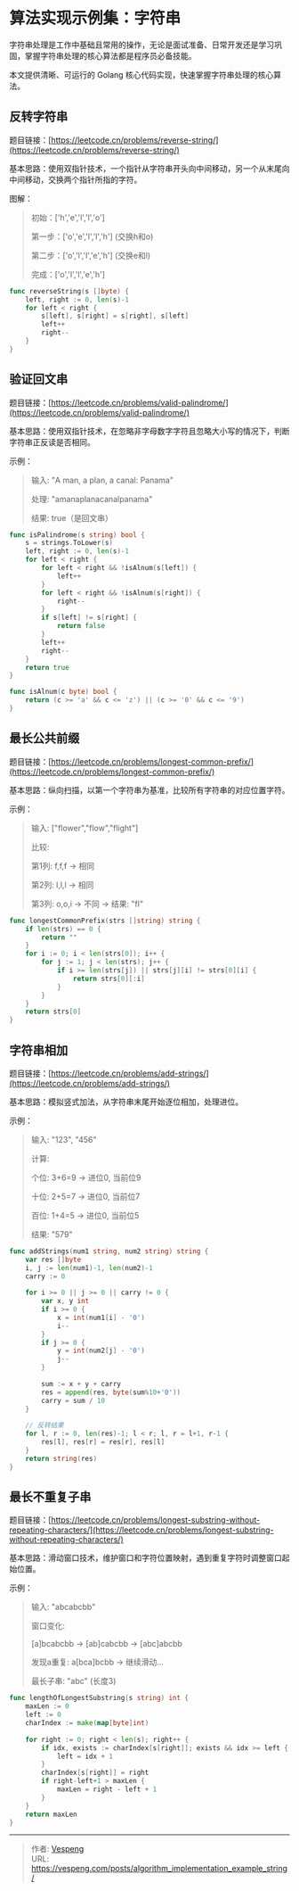 # 算法实现示例集：字符串


字符串处理是工作中基础且常用的操作，无论是面试准备、日常开发还是学习巩固，掌握字符串处理的核心算法都是程序员必备技能。

本文提供清晰、可运行的 Golang 核心代码实现，快速掌握字符串处理的核心算法。
<!--more-->

## 反转字符串

题目链接：[https://leetcode.cn/problems/reverse-string/](https://leetcode.cn/problems/reverse-string/)

基本思路：使用双指针技术，一个指针从字符串开头向中间移动，另一个从末尾向中间移动，交换两个指针所指的字符。

图解：

> 初始：['h','e','l','l','o']
> 
> 第一步：['o','e','l','l','h'] (交换h和o)
> 
> 第二步：['o','l','l','e','h'] (交换e和l)
> 
> 完成：['o','l','l','e','h']

```go {data-open=true}
func reverseString(s []byte) {
    left, right := 0, len(s)-1
    for left < right {
        s[left], s[right] = s[right], s[left]
        left++
        right--
    }
}
```

## 验证回文串

题目链接：[https://leetcode.cn/problems/valid-palindrome/](https://leetcode.cn/problems/valid-palindrome/)

基本思路：使用双指针技术，在忽略非字母数字字符且忽略大小写的情况下，判断字符串正反读是否相同。

示例：

> 输入: "A man, a plan, a canal: Panama"
> 
> 处理: "amanaplanacanalpanama"
> 
> 结果: true（是回文串）

```go {data-open=true}
func isPalindrome(s string) bool {
    s = strings.ToLower(s)
    left, right := 0, len(s)-1
    for left < right {
        for left < right && !isAlnum(s[left]) {
            left++
        }
        for left < right && !isAlnum(s[right]) {
            right--
        }
        if s[left] != s[right] {
            return false
        }
        left++
        right--
    }
    return true
}

func isAlnum(c byte) bool {
    return (c >= 'a' && c <= 'z') || (c >= '0' && c <= '9')
}
```

## 最长公共前缀

题目链接：[https://leetcode.cn/problems/longest-common-prefix/](https://leetcode.cn/problems/longest-common-prefix/)

基本思路：纵向扫描，以第一个字符串为基准，比较所有字符串的对应位置字符。

示例：

> 输入: ["flower","flow","flight"]
> 
> 比较:
> 
> 第1列: f,f,f → 相同
> 
> 第2列: l,l,l → 相同  
> 
> 第3列: o,o,i → 不同 → 结果: "fl"

```go {data-open=true}
func longestCommonPrefix(strs []string) string {
    if len(strs) == 0 {
        return ""
    }
    for i := 0; i < len(strs[0]); i++ {
        for j := 1; j < len(strs); j++ {
            if i >= len(strs[j]) || strs[j][i] != strs[0][i] {
                return strs[0][:i]
            }
        }
    }
    return strs[0]
}
```

## 字符串相加

题目链接：[https://leetcode.cn/problems/add-strings/](https://leetcode.cn/problems/add-strings/)

基本思路：模拟竖式加法，从字符串末尾开始逐位相加，处理进位。

示例：

> 输入: "123", "456"
> 
> 计算:
> 
> 个位: 3+6=9 → 进位0, 当前位9
> 
> 十位: 2+5=7 → 进位0, 当前位7  
> 
> 百位: 1+4=5 → 进位0, 当前位5
> 
> 结果: "579"

```go {data-open=true}
func addStrings(num1 string, num2 string) string {
    var res []byte
    i, j := len(num1)-1, len(num2)-1
    carry := 0
    
    for i >= 0 || j >= 0 || carry != 0 {
        var x, y int
        if i >= 0 {
            x = int(num1[i] - '0')
            i--
        }
        if j >= 0 {
            y = int(num2[j] - '0')
            j--
        }
        
        sum := x + y + carry
        res = append(res, byte(sum%10+'0'))
        carry = sum / 10
    }
    
    // 反转结果
    for l, r := 0, len(res)-1; l < r; l, r = l+1, r-1 {
        res[l], res[r] = res[r], res[l]
    }
    return string(res)
}
```

## 最长不重复子串

题目链接：[https://leetcode.cn/problems/longest-substring-without-repeating-characters/](https://leetcode.cn/problems/longest-substring-without-repeating-characters/)

基本思路：滑动窗口技术，维护窗口和字符位置映射，遇到重复字符时调整窗口起始位置。

示例：

> 输入: "abcabcbb"
> 
> 窗口变化:
> 
> [a]bcabcbb → [ab]cabcbb → [abc]abcbb
> 
> 发现a重复: a[bca]bcbb → 继续滑动...
> 
> 最长子串: "abc" (长度3)

```go {data-open=true}
func lengthOfLongestSubstring(s string) int {
    maxLen := 0
    left := 0
    charIndex := make(map[byte]int)
    
    for right := 0; right < len(s); right++ {
        if idx, exists := charIndex[s[right]]; exists && idx >= left {
            left = idx + 1
        }
        charIndex[s[right]] = right
        if right-left+1 > maxLen {
            maxLen = right - left + 1
        }
    }
    return maxLen
}
```


---

> 作者: [Vespeng](https://github.com/vespeng/)  
> URL: https://vespeng.com/posts/algorithm_implementation_example_string/  

